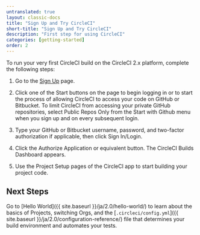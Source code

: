 ```yaml
---
untranslated: true
layout: classic-docs
title: "Sign Up and Try CircleCI"
short-title: "Sign Up and Try CircleCI"
description: "First step for using CircleCI"
categories: [getting-started]
order: 2
---
```


To run your very first CircleCI build on the CircleCI 2.x platform, complete the following steps:

1. Go to the [Sign Up](https://circleci.com/signup/) page.

2. Click one of the Start buttons on the page to begin logging in or to start the process of allowing CircleCI to access your code on GitHub or Bitbucket. To limit CircleCI from accessing your private GitHub repositories, select Public Repos Only from the Start with Github menu when you sign up and on every subsequent login.

3. Type your GitHub or Bitbucket username, password, and two-factor authorization if applicable, then click Sign In/Login.

4. Click the Authorize Application or equivalent button. The CircleCI Builds Dashboard appears. 

5. Use the Project Setup pages of the CircleCI app to start building your project code.

## Next Steps

Go to [Hello World]({{ site.baseurl }}/ja/2.0/hello-world/) to learn about the basics of Projects, switching Orgs, and the [`.circleci/config.yml`]({{ site.baseurl }}/ja/2.0/configuration-reference/) file that determines your build environment and automates your tests.  
